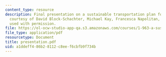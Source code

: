 ```yaml
---
content_type: resource
description: Final presentation on a sustainable transportation plan for MIT campus,
  courtesy of David Block-Schachter, Michael Kay, Francesca Napolitan, and Tegin Teich,
  used with permission.
file: https://ol-ocw-studio-app-qa.s3.amazonaws.com/courses/1-963-a-sustainable-transportation-plan-for-mit-spring-2007/a1ddeff486b28112c8eef6cbfb9f734b_presentation.pdf
file_type: application/pdf
resourcetype: Document
title: presentation.pdf
uid: a1ddeff4-86b2-8112-c8ee-f6cbfb9f734b
---
```

